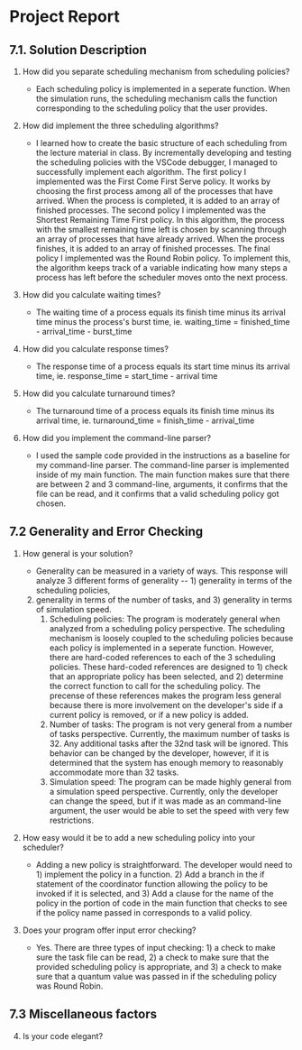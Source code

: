 # Project Report

## 7.1. Solution Description

1. How did you separate scheduling mechanism from scheduling policies?
    * Each scheduling policy is implemented in a seperate function. When the simulation
runs, the scheduling mechanism calls the function corresponding to the scheduling 
policy that the user provides.

2. How did implement the three scheduling algorithms?
    * I learned how to create the basic structure of each scheduling from the lecture
material in class. By incrementally developing and testing the scheduling policies 
with the VSCode debugger, I managed to successfully implement each algorithm.
The first policy I implemented was the First Come First Serve policy. It works
by choosing the first process among all of the processes that have arrived.
When the process is completed, it is added to an array of finished processes.
The second policy I implemented was the Shortest Remaining Time First policy.
In this algorithm, the process with the smallest remaining time left is chosen
by scanning through an array of processes that have already arrived. When the
process finishes, it is added to an array of finished processes. The final
policy I implemented was the Round Robin policy. To implement this, the algorithm
keeps track of a variable indicating how many steps a process has left before 
the scheduler moves onto the next process.

3. How did you calculate waiting times?
    * The waiting time of a process equals its finish time minus its arrival time
minus the process's burst time, ie. waiting_time = finished_time - arrival_time - burst_time

4. How did you calculate response times? 
    * The response time of a process equals its start time minus its arrival time, ie.
response_time = start_time - arrival time

5. How did you calculate turnaround times?
    * The turnaround time of a process equals its finish time minus its arrival time, ie.
turnaround_time = finish_time - arrival_time

6. How did you implement the command-line parser?
    * I used the sample code provided in the instructions as a baseline for my 
command-line parser. The command-line parser is implemented inside of my main
function. The main function makes sure that there are between 2 and 3 command-line,
arguments, it confirms that the file can be read, and it confirms that a valid
scheduling policy got chosen.

## 7.2 Generality and Error Checking

1. How general is your solution?
    * Generality can be measured in a variety of ways. This response will analyze
    3 different forms of generality -- 1) generality in terms of the scheduling policies,
    2) generality in terms of the number of tasks, and 3) generality in terms of 
    simulation speed.
        1) Scheduling policies: The program is moderately general when analyzed from
    a scheduling policy perspective. The scheduling mechanism is loosely coupled 
    to the scheduling policies because each policy is implemented in a seperate
    function. However, there are hard-coded references to each of the 3 scheduling 
    policies. These hard-coded references are designed to 1) check that an 
    appropriate policy has been selected, and 2) determine the correct function 
    to call for the scheduling policy. The precense of these references makes
    the program less general because there is more involvement on the developer's side
    if a current policy is removed, or if a new policy is added.
        2) Number of tasks: The program is not very general from a number of tasks
    perspective. Currently, the maximum number of tasks is 32. Any additional tasks
    after the 32nd task will be ignored. This behavior can be changed by the
    developer, however, if it is determined that the system has enough memory
    to reasonably accommodate more than 32 tasks.
        3) Simulation speed: The program can be made highly general from a simulation
    speed perspective. Currently, only the developer can change the speed, but
    if it was made as an command-line argument, the user would be able to set the
    speed with very few restrictions.

2. How easy would it be to add a new scheduling policy into your scheduler?
    * Adding a new policy is straightforward. The developer would need to 1)
    implement the policy in a function. 2) Add a branch in the if statement of 
    the coordinator function allowing the policy to be invoked if it is selected,
    and 3) Add a clause for the name of the policy in the portion of code in
    the main function that checks to see if the policy name passed in corresponds
    to a valid policy.

3. Does your program offer input error checking?
    * Yes. There are three types of input checking: 1) a check to make sure
    the task file can be read, 2) a check to make sure that the provided 
    scheduling policy is appropriate, and 3) a check to make sure that a
    quantum value was passed in if the scheduling policy was Round Robin.

## 7.3 Miscellaneous factors

4. Is your code elegant? 